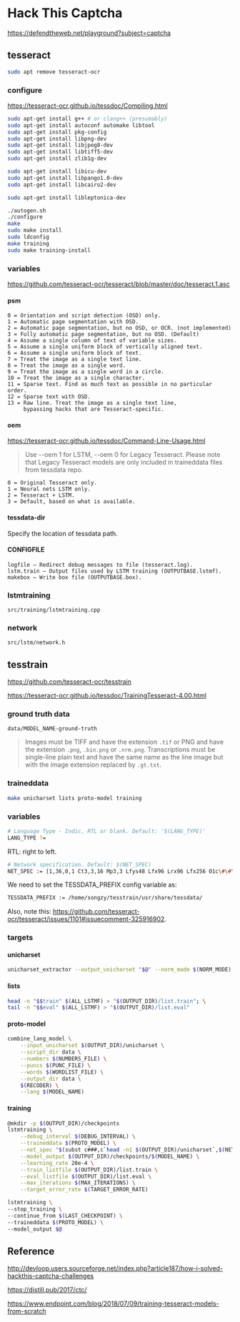 # Hack This Captcha

<https://defendtheweb.net/playground?subject=captcha>

## tesseract

```bash
sudo apt remove tesseract-ocr
```

### configure

<https://tesseract-ocr.github.io/tessdoc/Compiling.html>

```bash
sudo apt-get install g++ # or clang++ (presumably)
sudo apt-get install autoconf automake libtool
sudo apt-get install pkg-config
sudo apt-get install libpng-dev
sudo apt-get install libjpeg8-dev
sudo apt-get install libtiff5-dev
sudo apt-get install zlib1g-dev

sudo apt-get install libicu-dev
sudo apt-get install libpango1.0-dev
sudo apt-get install libcairo2-dev
```

```bash
sudo apt-get install libleptonica-dev
```

```bash
./autogen.sh
./configure
make
sudo make install
sudo ldconfig
make training
sudo make training-install
```

### variables

<https://github.com/tesseract-ocr/tesseract/blob/master/doc/tesseract.1.asc>

#### psm

```text
0 = Orientation and script detection (OSD) only.
1 = Automatic page segmentation with OSD.
2 = Automatic page segmentation, but no OSD, or OCR. (not implemented)
3 = Fully automatic page segmentation, but no OSD. (Default)
4 = Assume a single column of text of variable sizes.
5 = Assume a single uniform block of vertically aligned text.
6 = Assume a single uniform block of text.
7 = Treat the image as a single text line.
8 = Treat the image as a single word.
9 = Treat the image as a single word in a circle.
10 = Treat the image as a single character.
11 = Sparse text. Find as much text as possible in no particular order.
12 = Sparse text with OSD.
13 = Raw line. Treat the image as a single text line,
     bypassing hacks that are Tesseract-specific.
```

#### oem

<https://tesseract-ocr.github.io/tessdoc/Command-Line-Usage.html>

> Use --oem 1 for LSTM, --oem 0 for Legacy Tesseract. Please note that Legacy Tesseract models are only included in traineddata files from tessdata repo.

```text
0 = Original Tesseract only.
1 = Neural nets LSTM only.
2 = Tesseract + LSTM.
3 = Default, based on what is available.
```

#### tessdata-dir

Specify the location of tessdata path.

#### CONFIGFILE

```text
logfile — Redirect debug messages to file (tesseract.log).
lstm.train — Output files used by LSTM training (OUTPUTBASE.lstmf).
makebox — Write box file (OUTPUTBASE.box).
```

### lstmtraining

`src/training/lstmtraining.cpp`

### network

`src/lstm/network.h`

## tesstrain

<https://github.com/tesseract-ocr/tesstrain>

<https://tesseract-ocr.github.io/tessdoc/TrainingTesseract-4.00.html>

### ground truth data

`data/MODEL_NAME-ground-truth`

> Images must be TIFF and have the extension `.tif` or PNG and have the extension `.png`, `.bin.png` or `.nrm.png`.
> Transcriptions must be single-line plain text and have the same name as the line image but with the image extension replaced by `.gt.txt`.

### traineddata

```bash
make unicharset lists proto-model training
```

### variables

```bash
# Language Type - Indic, RTL or blank. Default: '$(LANG_TYPE)'
LANG_TYPE ?=
```

RTL: right to left.

```bash
# Network specification. Default: $(NET_SPEC)
NET_SPEC := [1,36,0,1 Ct3,3,16 Mp3,3 Lfys48 Lfx96 Lrx96 Lfx256 O1c\#\#\#]
```

We need to set the TESSDATA_PREFIX config variable as:

```bash
TESSDATA_PREFIX := /home/songzy/tesstrain/usr/share/tessdata/
```

Also, note this: <https://github.com/tesseract-ocr/tesseract/issues/1101#issuecomment-325916902>.

### targets

#### unicharset

```bash
unicharset_extractor --output_unicharset "$@" --norm_mode $(NORM_MODE) "$(ALL_GT)"
```

#### lists

```bash
head -n "$$train" $(ALL_LSTMF) > "$(OUTPUT_DIR)/list.train"; \
tail -n "$$eval" $(ALL_LSTMF) > "$(OUTPUT_DIR)/list.eval"
```

#### proto-model

```bash
combine_lang_model \
    --input_unicharset $(OUTPUT_DIR)/unicharset \
    --script_dir data \
    --numbers $(NUMBERS_FILE) \
    --puncs $(PUNC_FILE) \
    --words $(WORDLIST_FILE) \
    --output_dir data \
    $(RECODER) \
    --lang $(MODEL_NAME)
```

#### training

```bash
@mkdir -p $(OUTPUT_DIR)/checkpoints
lstmtraining \
    --debug_interval $(DEBUG_INTERVAL) \
    --traineddata $(PROTO_MODEL) \
    --net_spec "$(subst c###,c`head -n1 $(OUTPUT_DIR)/unicharset`,$(NET_SPEC))" \
    --model_output $(OUTPUT_DIR)/checkpoints/$(MODEL_NAME) \
    --learning_rate 20e-4 \
    --train_listfile $(OUTPUT_DIR)/list.train \
    --eval_listfile $(OUTPUT_DIR)/list.eval \
    --max_iterations $(MAX_ITERATIONS) \
    --target_error_rate $(TARGET_ERROR_RATE)

lstmtraining \
--stop_training \
--continue_from $(LAST_CHECKPOINT) \
--traineddata $(PROTO_MODEL) \
--model_output $@
```

## Reference

<http://devloop.users.sourceforge.net/index.php?article187/how-i-solved-hackthis-captcha-challenges>

<https://distill.pub/2017/ctc/>

<https://www.endpoint.com/blog/2018/07/09/training-tesseract-models-from-scratch>

